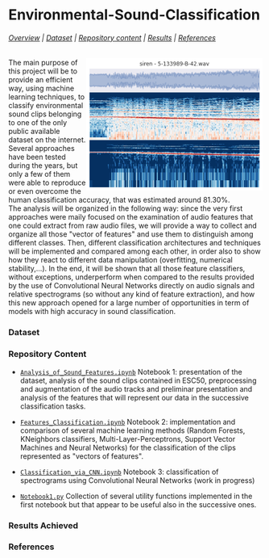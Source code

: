 # Environmental-Sound-Classification

###### [Overview](#esc-50-dataset-for-environmental-sound-classification) | [Dataset](#Dataset) | [Repository content](#Repository-Content) | [Results](#Results-Achieved) | [References](#References)

<img src="example_clip.png" alt="ESC-50 clip preview" title="ESC-50 clip preview" align="right" width=350 />

The main purpose of this project will be to provide an efficient way, using machine learning techniques, to classify environmental sound clips belonging to one of the only public available dataset on the internet. <br>
Several approaches have been tested during the years, but only a few of them were able to reproduce or even overcome the human classification accuracy, that was estimated around 81.30%. <br>
The analysis will be organized in the following way: since the very first approaches were maily focused on the examination of audio features that one could extract from raw audio files, we will provide a way to collect and organize all those "vector of features" and use them to distinguish among different classes. Then, different classification architectures and techniques will be implemented and compared among each other, in order also to show how they react to different data manipulation (overfitting, numerical stability,...). 
In the end, it will be shown that all those feature classifiers, without exceptions, underperform when compared to the results provided by the use of Convolutional Neural Networks directly on audio signals and relative spectrograms (so without any kind of feature extraction), and how this new approach opened for a large number of opportunities in term of models with high accuracy in sound classification.

### Dataset

### Repository Content

- [`Analysis_of_Sound_Features.ipynb`](Analysis_of_Sound_Features.ipynb) Notebook 1: presentation of the dataset, analysis of the sound clips contained in ESC50, preprocessing and augmentation of the audio tracks and preliminar presentation and analysis of the features that will represent our data in the successive classification tasks.

- [`Features_Classification.ipynb`](Features_Classification.ipynb) Notebook 2: implementation and comparison of several machine learning methods (Random Forests, KNeighbors classifiers, Multi-Layer-Perceptrons, Support Vector Machines and Neural Networks) for the classification of the clips represented as "vectors of features".

- [`Classification_via_CNN.ipynb`](Classification_via_CNN.ipynb) Notebook 3: classification of spectrograms using Convolutional Neural Networks (work in progress) 

- [`Notebook1.py`](Notebook1.py) Collection of several utility functions implemented in the first notebook but that appear to be useful also in the successive ones.

### Results Achieved

### References
